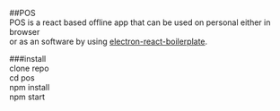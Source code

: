 ##POS  
POS is a react based offline app that can be used on personal either in browser   
or as an software by using [electron-react-boilerplate](https://github.com/electron-react-boilerplate/electron-react-boilerplate).  

###install   
clone repo   
cd pos   
npm install   
npm start  
